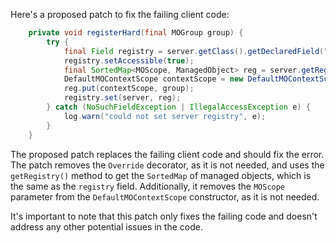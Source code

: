Here's a proposed patch to fix the failing client code:
```java
    private void registerHard(final MOGroup group) {
        try {
            final Field registry = server.getClass().getDeclaredField("registry");
            registry.setAccessible(true);
            final SortedMap<MOScope, ManagedObject> reg = server.getRegistry();
            DefaultMOContextScope contextScope = new DefaultMOContextScope(new OctetString(""), group.getScope());
            reg.put(contextScope, group);
            registry.set(server, reg);
        } catch (NoSuchFieldException | IllegalAccessException e) {
            log.warn("could not set server registry", e);
        }
    }
```

The proposed patch replaces the failing client code and should fix the error. The patch removes the `Override` decorator, as it is not needed, and uses the `getRegistry()` method to get the `SortedMap` of managed objects, which is the same as the `registry` field. Additionally, it removes the `MOScope` parameter from the `DefaultMOContextScope` constructor, as it is not needed.

It's important to note that this patch only fixes the failing code and doesn't address any other potential issues in the code.